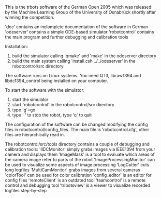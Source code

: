 This is the trbots software of the German Open 2005 which was released by
the Machine Learning Group of the University of Osnabrück shortly after
winning the competition.

'doc'   contains an inclomplete documentation of the software in German
'odeserver'   contains a simple ODE-based simulator
'robotcontrol'   contains the main program and further debugging and calibration tools

Installation:
1. build the simulator calling 'qmake' and 'make' in the odeserver directory
2. build the main system calling 'install.csh ../../odeserver' in the robotcontrol/src directory

The software runs on Linux systems. You need QT3, libraw1394 and libdc1394_control 
being installed on your computer.

To start the software with the simulator:
1. start the simulator
2. start 'robotcontrol' in the robotcontrol/src directory
3. type 'g'=go
4. type ' ' to stop the robot, type 'q' to quit

The configuration of the software can be changed modifying the config files in robotcontrol/config_files.
The main file is 'robotcontrol.cfg', other files are hierarchically read in.

The robotcontrol/src/tools directory contains a couple of debugging and calibration tools:
'IIDCMonitor'   simply grabs images via IEEE1394 from your camera and displays them
'ImageMask'   is a tool to evaluate which areas of the camera image refer to parts of the robot 
'ImageProcessingMonitor'   can be used to visualize some aspects of image processing
'LogCutter'   cuts long logfiles
'MultiCamMonitor'   grabs images from several cameras
'colorTool'   can be used for color calibration
'config_editor'   is an editor for config files
'remoteClient'   is an outdated tool
'teamcontrol'   is a remote control and debugging tool
'tribotsview'   is a viewer to visualize recorded logfiles step-by-step

